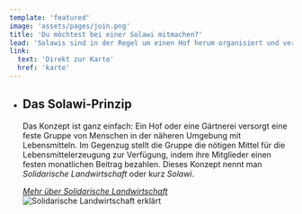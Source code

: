 ```yaml
---
template: 'featured'
image: 'assets/pages/join.png'
title: 'Du möchtest bei einer Solawi mitmachen?'
lead: 'Solawis sind in der Regel um einen Hof herum organisiert und versorgen mehrere Abholstellen mit Lebensmitteln. Um teilzunehmen musst Du Mitglied einer Solawi werden, die eine Abholstelle in Deiner Nähe hat. Unsere interaktive Karte kann Dir dabei helfen, eine Solawi in Deiner Region zu finden.'
link:
  text: 'Direkt zur Karte'
  href: 'karte'
---
```


- ## Das Solawi-Prinzip

  Das Konzept ist ganz einfach: Ein Hof oder eine Gärtnerei versorgt eine feste Gruppe von Menschen in der näheren Umgebung mit Lebensmitteln. Im Gegenzug stellt die Gruppe die nötigen Mittel für die Lebensmittel­erzeugung zur Verfügung, indem ihre Mitglieder einen festen monatlichen Beitrag bezahlen. Dieses Konzept nennt man _Solidarische Landwirtschaft_ oder kurz _Solawi_.

  _[Mehr über Solidarische Landwirtschaft](solawi)_
  ![Solidarische Landwirtschaft erklärt](/img/solawi_circle.png)
